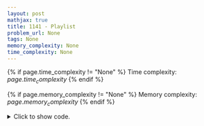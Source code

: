 ```yaml
---
layout: post
mathjax: true
title: 1141 - Playlist
problem_url: None
tags: None
memory_complexity: None
time_complexity: None
---
```




{% if page.time_complexity != "None" %}
Time complexity: ${{ page.time_complexity }}$
{% endif %}

{% if page.memory_complexity != "None" %}
Memory complexity: ${{ page.memory_complexity }}$
{% endif %}

<details>
<summary>
<p style="display:inline">Click to show code.</p>
</summary>
```cpp
{% raw %}
using namespace std;
using vi = vector<int>;
using mii = map<int, int>;
int main(void)
{
    int n;
    cin >> n;
    vi k(n);
    mii freq;
    for (auto &ki : k)
        cin >> ki;
    int ans = 0;
    for (int i = 0, j = 0; i < n; ++i)
    {
        while (j < n and freq[k[j]] == 0)
        {
            ++freq[k[j]];
            ++j;
        }
        ans = max(j - i, ans);
        freq[k[i]]--;
    }
    cout << ans << endl;
    return 0;
}

{% endraw %}
```
</details>

